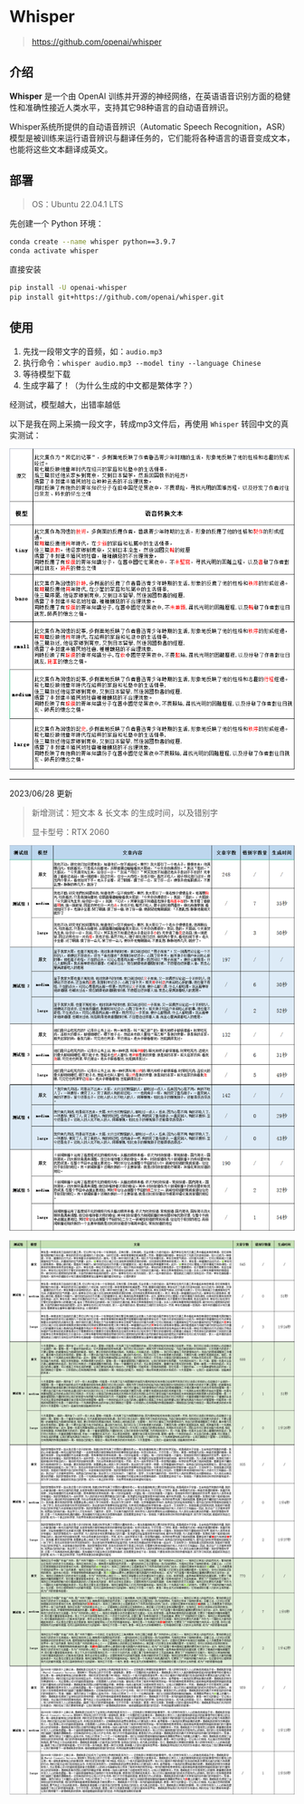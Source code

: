 # Whisper

> https://github.com/openai/whisper

## 介绍

**Whisper** 是一个由 OpenAI 训练并开源的神经网络，在英语语音识别方面的稳健性和准确性接近人类水平，支持其它98种语言的自动语音辨识。

Whisper系统所提供的自动语音辨识（Automatic Speech Recognition，ASR）模型是被训练来运行语音辨识与翻译任务的，它们能将各种语言的语音变成文本，也能将这些文本翻译成英文。

## 部署

> OS：Ubuntu 22.04.1 LTS

先创建一个 Python 环境：

```sh
conda create --name whisper python==3.9.7
conda activate whisper
```

直接安装

```sh
pip install -U openai-whisper
pip install git+https://github.com/openai/whisper.git
```

## 使用

1. 先找一段带文字的音频，如：`audio.mp3`
2. 执行命令：`whisper audio.mp3 --model tiny --language Chinese `
3. 等待模型下载
4. 生成字幕了！（为什么生成的中文都是繁体字？）



经测试，模型越大，出错率越低

以下是我在网上采摘一段文字，转成mp3文件后，再使用 `Whisper` 转回中文的真实测试：

![](https://github.com/danielchan-25/Mind-Palace/blob/main/Services/Ai/img/whisper-1.png)



---

2023/06/28 更新

> 新增测试：短文本 & 长文本 的生成时间，以及错别字
>
> 显卡型号：RTX 2060

![](https://github.com/danielchan-25/Mind-Palace/blob/main/Services/Ai/img/whisper-shorttext.png)

![](https://github.com/danielchan-25/Mind-Palace/blob/main/Services/Ai/img/whisper-longtext.png)